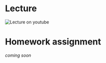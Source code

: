# Lecture 

![Lecture on youtube](https://youtu.be/cNrYEuMDfyo)

# Homework assignment 

*coming soon*
